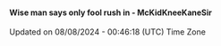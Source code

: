 #### Wise man says only fool rush in - McKidKneeKaneSir
Updated on 08/08/2024 - 00:46:18 (UTC) Time Zone

